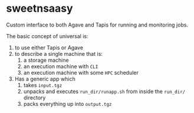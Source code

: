 # sweetnsaasy
Custom interface to both Agave and Tapis for running and monitoring jobs.

The basic concept of universal is:
1. to use either Tapis or Agave
2. to describe a single machine that is:
   1. a storage machine
   2. an execution machine with `CLI`
   3. an execution machine with some `HPC` scheduler
3. Has a generic app which
   1. takes `input.tgz`
   2. unpacks and executes `run_dir/runapp.sh` from inside the `run_dir/` directory
   3. packs everything up into `output.tgz`
